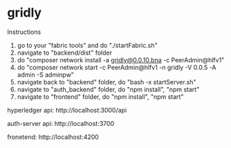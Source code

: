 # gridly

Instructions
1. go to your "fabric tools" and do "./startFabric.sh"
2. navigate to "backend/dist" folder
3. do "composer network install -a gridly@0.0.10.bna -c PeerAdmin@hlfv1"
4. do "composer network start -c PeerAdmin@hlfv1 -n gridly -V 0.0.5 -A admin -S adminpw"
5. navigate back to "backend" folder, do "bash -x startServer.sh"
6. navigate to "auth_backend" folder, do "npm install", "npm start"
7. navigate to "frontend" folder, do "npm install", "npm start"

hyperledger api: http://localhost:3000/api

auth-server api: http://localhost:3700

fronetend: http://localhost:4200
